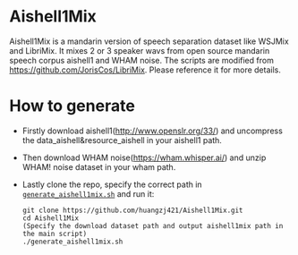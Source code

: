 # Aishell1Mix
Aishell1Mix is a mandarin version of speech separation dataset like WSJMix and LibriMix. It mixes 2 or 3 speaker wavs from open source mandarin speech corpus aishell1 and WHAM noise. The scripts are modified from https://github.com/JorisCos/LibriMix. Please reference it for more details.

# How to generate
* Firstly download aishell1(http://www.openslr.org/33/) and uncompress the data_aishell&resource_aishell in your aishell1 path.
* Then download WHAM noise(https://wham.whisper.ai/) and unzip WHAM! noise dataset in your wham path.
* Lastly clone the repo, specify the correct path in [`generate_aishell1mix.sh`](./generate_aishell1mix.sh) and run it:

  ```
  git clone https://github.com/huangzj421/Aishell1Mix.git
  cd Aishell1Mix
  (Specify the download dataset path and output aishell1mix path in the main script)
  ./generate_aishell1mix.sh
  ```
